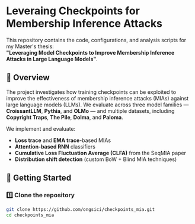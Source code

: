 # Leveraing Checkpoints for Membership Inference Attacks

This repository contains the code, configurations, and analysis scripts for my Master's thesis:  
**"Leveraging Model Checkpoints to Improve Membership Inference Attacks in Large Language Models"**.

## 📜 Overview
The project investigates how training checkpoints can be exploited to improve the effectiveness of membership inference attacks (MIAs) against large language models (LLMs). We evaluate across three model families — **CroissantLLM**, **Pythia**, and **OLMo** — and multiple datasets, including **Copyright Traps**, **The Pile**, **Dolma**, and **Paloma**.

We implement and evaluate:
- **Loss trace** and **EMA trace**-based MIAs
- **Attention-based RNN** classifiers
- **Cumulative Loss Fluctuation Average (CLFA)** from the SeqMIA paper
- **Distribution shift detection** (custom BoW + Blind MIA techniques)

## 🚀 Getting Started

### 1️⃣ Clone the repository
```bash
git clone https://github.com/ongsici/checkpoints_mia.git
cd checkpoints_mia

